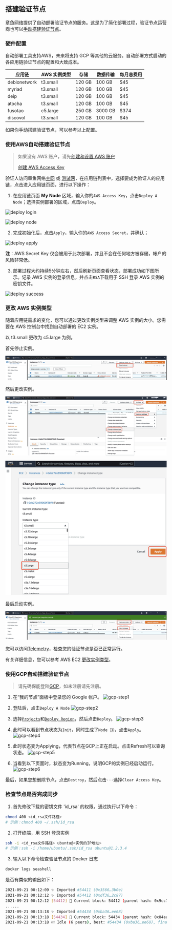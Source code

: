 ## 搭建验证节点

章鱼网络提供了自动部署验证节点的服务。这是为了简化部署过程，验证节点运营商也可以[手动搭建验证节点](./validator-deploy-manually.md)。

### 硬件配置

自动部署工具支持AWS，未来将支持 GCP 等其他的云服务。自动部署方式启动的各应用链验证节点的配置和大致成本。

| 应用链 | AWS 实例类型  | 存储 | 数据传输 | 每月总费用 |
|------|------|------|------|------|
| debionetwork | t3.small  | 120 GB | 100 GB | $45 |
| myriad | t3.small  | 120 GB | 100 GB | $45 |
| deip | t3.small  | 120 GB | 100 GB | $45 |
| atocha | t3.small  | 120 GB | 100 GB | $45 |
| fusotao | c5.large  | 250 GB | 3000 GB | $374 |
| discovol | t3.small  | 120 GB | 100 GB | $45 |

如果你手动搭建验证节点，可以参考以上配置。

### 使用AWS自动搭建验证节点

> 如果没有 AWS 账户，请先[创建和设置 AWS 账户](https://aws.amazon.com/cn/getting-started/guides/setup-environment/?nc1=h_ls)
>
> [创建 AWS Access Key](https://docs.aws.amazon.com/zh_cn/IAM/latest/UserGuide/id_credentials_access-keys.html)


验证人访问章鱼网络[主网](https://mainnet.oct.network) 或 [测试网](https://testnet.oct.network)，在应用链列表中，选择要成为验证人的应用链，点击进入应用链页面，进行以下操作：

1. 在应用链页面 **My Node** 区域，输入你的`AWS Access Key`，点击`Deploy A Node`；选择实例部署的区域，点击`Deploy`。

![deploy login](../../images/maintain/validator_deploy_login.jpg)

![deploy node](../../images/maintain/validator_deploy_node.jpg)

2. 完成初始化后，点击`Apply`，输入你的`AWS Access Secret`，并确认；

![deploy apply](../../images/maintain/gcp-step4.png)

**注**：AWS Secret Key 仅会被用于此次部署，并且不会在任何地方被存储，帐户的风险非常低。

3. 部署过程大约持续5分钟左右，然后刷新页面查看状态，部署成功如下图所示。记录 AWS 实例的登录信息，并点击`RSA`下载用于 SSH 登录 AWS 实例的密钥文件。

![deploy success](../../images/maintain/validator_deploy_success.jpg)

### 更改 AWS 实例类型

随着应用链需求的变化，您可以通过更改实例类型来调整 AWS 实例的大小。您需要在 AWS 控制台中找到自动部署的 EC2 实例。

以 t3.small 更改为 c5.large 为例。

首先停止实例。

![aws stop instance](../../images/maintain/aws_stop_instance.jpg)

然后更改实例。

![aws change instance](../../images/maintain/aws_change_instance.jpg)

![aws change apply](../../images/maintain/aws_change_apply.jpg)

最后启动实例。

![aws start instance](../../images/maintain/aws_start_instance.jpg)

您可以访问[Telemetry](https://telemetry.mainnet.octopus.network/)，检查您的验证节点是否已正常运行。 

有关详细信息，您可以参考 AWS EC2 [更改实例类型](https://docs.aws.amazon.com/zh_cn/AWSEC2/latest/UserGuide/ec2-instance-resize.html)。

### 使用GCP自动搭建验证节点

> 请先确保能登陆[GCP](https://console.cloud.google.com/)，如未注册请先注册。

1. 在“我的节点”面板中登录您的 Google 帐户。
![gcp-step1](../../images/maintain/gcp-step1.png)

2. 登陆后，点击`Deploy A Node`
![gcp-step2](../../images/maintain/gcp-step2.png)

3. 选择[`Projects`](https://cloud.google.com/storage/docs/projects)和[`Deploy Region`](https://cloud.google.com/docs/geography-and-regions)，然后点击`Deploy`。
![gcp-step3](../../images/maintain/gcp-step3.png)

4. 此时可以看到节点状态为`Init`，同时生成了`Node ID`，点击`Apply`。
![gcp-step4](../../images/maintain/gcp-step4.png)

5. 此时状态变为Applying，代表节点在GCP上正在启动。点击Refresh可以查询状态。
![gcp-step5](../../images/maintain/gcp-step5.png)

6. 当看到以下页面时，状态变为Running，说明GCP的实例已经启动运行。
![gcp-step6](../../images/maintain/gcp-step6.png)

最后，如果您想删除节点，点击`Destroy`，然后点击`···`选择`Clear Access Key`。


### 检查节点是否完成同步

1. 首先修改下载的密钥文件 'id_rsa' 的权限，通过执行以下命令：

```bash
chmod 400 <id_rsa文件路径>
# 示例：chmod 400 ~/.ssh/id_rsa
```

2. 打开终端，用 SSH 登录实例

```bash
ssh -i <id_rsa文件路径> ubuntu@<实例的IP地址>
# 示例：ssh -i /home/ubuntu/.ssh/id_rsa ubuntu@1.2.3.4
```

3. 输入以下命令检查验证节点的 Docker 日志

```bash
docker logs seashell
```

是否有类似的输出如下：

```bash
2021-09-21 00:12:09 ✨ Imported #54411 (0x3566…3b0e)
2021-09-21 00:12:12 ✨ Imported #54412 (0xdf36…2c87)
2021-09-21 00:12:12 [54412] 🐙 Current block: 54412 (parent hash: 0x9cc7f31a20793f50cf885835de0e3977a1e080431ebc002469aa176046ba094a)
......
2021-09-21 00:13:18 ✨ Imported #54434 (0xba36…ee68)
2021-09-21 00:13:18 [54434] 🐙 Current block: 54434 (parent hash: 0x84aa3d1b6455859f9503d6ecc70b50b183141fe08f5b0695357e00fe1d24d915)
2021-09-21 00:13:18 💤 Idle (6 peers), best: #54434 (0xba36…ee68), finalized #54431 (0xd194…b319), ⬇ 22.0kiB/s ⬆ 21.9kiB/s
```